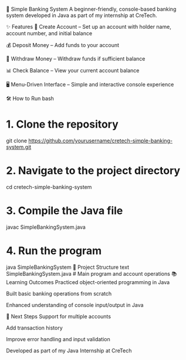 🚀 Simple Banking System
A beginner-friendly, console-based banking system developed in Java as part of my internship at CreTech.

✨ Features
🏦 Create Account – Set up an account with holder name, account number, and initial balance

💰 Deposit Money – Add funds to your account

💸 Withdraw Money – Withdraw funds if sufficient balance

📊 Check Balance – View your current account balance

🖥️ Menu-Driven Interface – Simple and interactive console experience

🛠️ How to Run
bash
# 1. Clone the repository
git clone https://github.com/yourusername/cretech-simple-banking-system.git

# 2. Navigate to the project directory
cd cretech-simple-banking-system

# 3. Compile the Java file
javac SimpleBankingSystem.java

# 4. Run the program
java SimpleBankingSystem
📂 Project Structure
text
SimpleBankingSystem.java   # Main program and account operations
📚 Learning Outcomes
Practiced object-oriented programming in Java

Built basic banking operations from scratch

Enhanced understanding of console input/output in Java

🚀 Next Steps
 Support for multiple accounts

 Add transaction history

 Improve error handling and input validation

Developed as part of my Java Internship at CreTech
